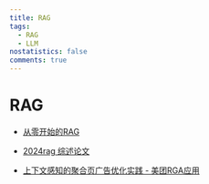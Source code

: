 ```yaml
---
title: RAG
tags:
  - RAG
  - LLM
nostatistics: false
comments: true
---
```


# RAG
- [从零开始的RAG](https://www.bilibili.com/video/BV1dm41127jc/?spm_id_from=333.1387.collection.video_card.click&vd_source=8eeed36c8368d0ab0bb576c12209518e)
- [2024rag 综述论文](https://mp.weixin.qq.com/s?__biz=MzI2OTE2NTQzMw==&mid=2650792737&idx=1&sn=fd3c0de5b5ce13ca2b21fd59ec5ee752&chksm=f3aff383741f997abaffec541f4481196a62425c18ead563c7a4c6a70a5fde3ccdb714047e7a&mpshare=1&scene=1&srcid=0205ujYKEpzgvMjjNlq2wlHl&sharer_shareinfo=d5ddb8d426c9fff3081d8409bc53b089&sharer_shareinfo_first=1c277e8f2ee3c635b89fca4561d3489b)

- [上下文感知的聚合页广告优化实践 - 美团RGA应用](https://tech.meituan.com/2024/04/11/gpu-vector-retrieval-system-practice.html)